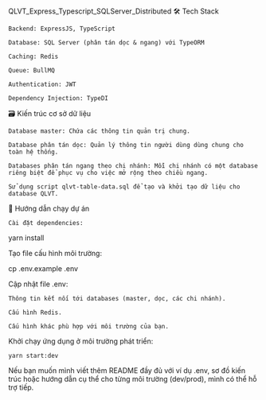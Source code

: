 QLVT_Express_Typescript_SQLServer_Distributed
🛠 Tech Stack

    Backend: ExpressJS, TypeScript

    Database: SQL Server (phân tán dọc & ngang) với TypeORM

    Caching: Redis

    Queue: BullMQ

    Authentication: JWT

    Dependency Injection: TypeDI

🗃 Kiến trúc cơ sở dữ liệu

    Database master: Chứa các thông tin quản trị chung.

    Database phân tán dọc: Quản lý thông tin người dùng dùng chung cho toàn hệ thống.

    Databases phân tán ngang theo chi nhánh: Mỗi chi nhánh có một database riêng biệt để phục vụ cho việc mở rộng theo chiều ngang.

    Sử dụng script qlvt-table-data.sql để tạo và khởi tạo dữ liệu cho database QLVT.

🚀 Hướng dẫn chạy dự án

    Cài đặt dependencies:

yarn install

Tạo file cấu hình môi trường:

cp .env.example .env

Cập nhật file .env:

    Thông tin kết nối tới databases (master, dọc, các chi nhánh).

    Cấu hình Redis.

    Cấu hình khác phù hợp với môi trường của bạn.

Khởi chạy ứng dụng ở môi trường phát triển:

    yarn start:dev

Nếu bạn muốn mình viết thêm README đầy đủ với ví dụ .env, sơ đồ kiến trúc hoặc hướng dẫn cụ thể cho từng môi trường (dev/prod), mình có thể hỗ trợ tiếp.
